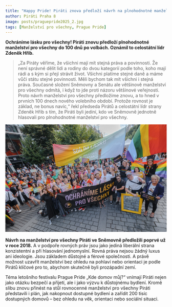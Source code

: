 ```yaml
---
title: "Happy Pride! Piráti znova předloží návrh na plnohodnotné manželství pro všechny"
author: Piráti Praha 8
image: posts/praguepride2025_2.jpg
tags: [Manželství pro všechny, Prague Pride]
---
```


**Ochráníme lásku pro všechny! Piráti znovu předloží plnohodnotné manželství pro všechny do 100 dnů po volbách. Oznámil to celostátní lídr Zdeněk Hřib.**

>„Za Piráty věříme, že všichni mají mít stejná práva a povinnosti. Že není správné dělit lidi a rodiny do dvou kategorií podle toho, koho mají rádi a s kým si přejí strávit život. Všichni platíme stejné daně a máme vůči státu stejné povinnosti. Měli bychom tak mít všichni i stejná práva. Současné složení Sněmovny a Senátu ale většinově manželství pro všechny odmítá, i když to jde proti názoru většinové veřejnosti. Proto návrh manželství pro všechny předložíme znovu, a to hned v prvních 100 dnech nového volebního období. Protože rovnost je základ, ne bonus navíc,“ řekl předseda Pirátů a celostátní lídr strany Zdeněk Hřib s tím, že Piráti byli jediní, kdo ve Sněmovně jednotně hlasovali pro plnohodnotné manželství pro všechny.

![Piráti na Prague Pride 2025](/assets/img/posts/praguepride2025_1.jpg)

**Návrh na manželství pro všechny Piráti ve Sněmovně předložili poprvé už v roce 2018.** A v podpoře rovných práv jsou jako jediná liberální strana konzistentní a při hlasování jednomyslní. Rovná práva nejsou žádný luxus ani ideologie. Jsou základem důstojné a férové společnosti. A právě možnost uzavřít manželství bez ohledu na pohlaví nebo orientaci je podle Pirátů klíčové pro to, abychom skutečně byli prozápadní zemí.

Téma letošního festivalu Prague Pride „Kde domov můj?“ vnímají Piráti nejen jako otázku bezpečí a přijetí, ale i jako výzvu k důstojnému bydlení. Kromě slibu znovu přinést na stůl rovnocenné manželství pro všechny Piráti představili i plán, jak nakopnout dostupné bydlení a zařídit 200 tisíc dostupných domovů – bez ohledu na věk, orientaci nebo sociální situaci.
